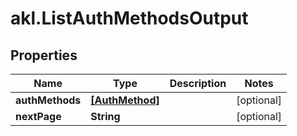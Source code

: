 # akl.ListAuthMethodsOutput

## Properties

Name | Type | Description | Notes
------------ | ------------- | ------------- | -------------
**authMethods** | [**[AuthMethod]**](AuthMethod.md) |  | [optional] 
**nextPage** | **String** |  | [optional] 


